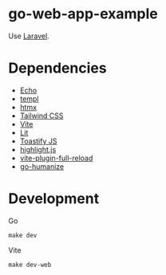 # go-web-app-example

Use [Laravel](https://laravel.com/).

# Dependencies

- [Echo](https://echo.labstack.com/)
- [templ](https://templ.guide/)
- [htmx](https://htmx.org/)
- [Tailwind CSS](https://tailwindcss.com/)
- [Vite](https://vitejs.dev/)
- [Lit](https://lit.dev/)
- [Toastify JS](https://apvarun.github.io/toastify-js/)
- [highlight.js](https://highlightjs.org/)
- [vite-plugin-full-reload](https://github.com/ElMassimo/vite-plugin-full-reload)
- [go-humanize](https://github.com/dustin/go-humanize)

# Development

Go

```
make dev
```

Vite

```
make dev-web
```
